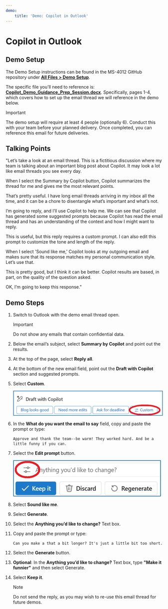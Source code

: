 ```yaml
---
demo:
    title: 'Demo: Copilot in Outlook'
---
```

# Copilot in Outlook

## Demo Setup

The Demo Setup instructions can be found in the MS-4012 GitHub repository under [**All Files > Demo Setup**](https://github.com/MicrosoftLearning/MS-4012-Microsoft-Copilot-Unlocked/raw/master/Allfiles/Demo_Setup).

The specific file you'll need to reference is: [**Copilot_Demo_Guidance_Prep_Session.docx**](https://github.com/MicrosoftLearning/MS-4012-Microsoft-Copilot-Unlocked/raw/master/Allfiles/Demo_Setup/Copilot_Demo_Guidance_%20Prep%20Session.docx). Specifically, pages 1-4, which covers how to set up the email thread we will reference in the demo below.

> [!IMPORTANT]
> The demo setup will require at least 4 people (optionally 6). Conduct this with your team before your planned delivery. Once completed, you can reference this email for future deliveries.

## Talking Points

"Let’s take a look at an email thread. This is a fictitious discussion where my team is talking about an important blog post about Copilot. It may look a lot like email threads you see every day.

When I select the Summary by Copilot button, Copilot summarizes the thread for me and gives me the most relevant points.

That’s pretty useful. I have long email threads arriving in my inbox all the time, and it can be a chore to disentangle what’s important and what’s not.

I’m going to reply, and I’ll use Copilot to help me. We can see that Copilot has generated some suggested prompts because Copilot has read the email thread and has an understanding of the context and how I might want to reply.

This is useful, but this reply requires a custom prompt. I can also edit this prompt to customize the tone and length of the reply.

When I select 'Sound like me,' Copilot looks at my outgoing email and makes sure that its response matches my personal communication style. Let’s use that.

This is pretty good, but I think it can be better. Copilot results are based, in part, on the quality of the question asked.

OK, I’m going to keep this response."

## Demo Steps

1. Switch to Outlook with the demo email thread open.

    > [!IMPORTANT]
    > Do not show any emails that contain confidential data.

1. Below the email’s subject, select **Summary by Copilot** and point out the results.
1. At the top of the page, select **Reply all**.
1. At the bottom of the new email field, point out the **Draft with Copilot** section and suggested prompts.
1. Select **Custom**.

    ![Screenshot showing the custom prompt option in Copilot for Outlook.](../Demos/Media/outlook_custom.png)


1. In the **What do you want the email to say** field, copy and paste the prompt or type: 

    ```
    Approve and thank the team--be warm! They worked hard. And be a little funny if you can.
    ```

1. Select the **Edit prompt** button.

    ![Screenshot showing the edit prompt option in Copilot for Outlook.](../Demos/Media/edit_prompt_outlook.png)

1. Select **Sound like me**.
1. Select **Generate**.
1. Select the **Anything you’d like to change?** Text box.
1. Copy and paste the prompt or type: 

    ```
    Can you make a that a bit longer? It's just a little bit too short.
    ```

1. Select the **Generate** button.  
1. **Optional**: In the **Anything you’d like to change?** Text box, type **"Make it funnier"** and then select Generate.
1. Select **Keep it**.

    > [!NOTE] 
    > Do not send the reply, as you may wish to re-use this email thread for future demos.
